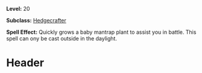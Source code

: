 <!-- TITLE: Spell: Baby Mantrap -->
<!-- SUBTITLE:  -->

**Level:** 20

**Subclass:** [Hedgecrafter](hedgecrafter)

**Spell Effect:** Quickly grows a baby mantrap plant to assist you in battle.  This spell can ony be cast outside in the daylight.

# Header
